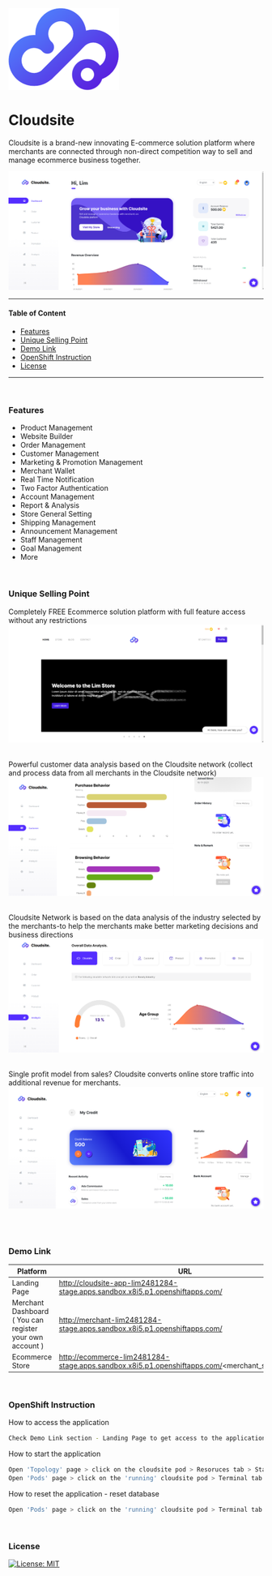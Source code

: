 
![N|Solid](https://raw.githubusercontent.com/lim2481284/apac-cloudsite/master/public/img/logo/logo.png)



# Cloudsite
Cloudsite is a brand-new innovating E-commerce solution platform where merchants are connected through non-direct competition way to sell and manage ecommerce business together.


![N|Solid](https://raw.githubusercontent.com/lim2481284/apac-cloudsite/master/public/img/picture/dashboard.PNG)


---

#### Table of Content

- [ Features ](#feature)
- [ Unique Selling Point ](#usp)
- [ Demo Link ](#demo)
- [ OpenShift Instruction ](#instruction)
- [ License ](#license)



---


&nbsp;&nbsp;
<a name="feature"></a>
### Features

- Product Management
- Website Builder
- Order Management
- Customer Management
- Marketing & Promotion Management
- Merchant Wallet 
- Real Time Notification 
- Two Factor Authentication 
- Account Management
- Report & Analysis
- Store General Setting
- Shipping Management
- Announcement Management
- Staff Management 
- Goal Management
- More


&nbsp;&nbsp;
<a name="usp"></a>
### Unique Selling Point

Completely FREE Ecommerce solution platform with full feature access without any restrictions
![N|Solid](https://raw.githubusercontent.com/lim2481284/apac-cloudsite/master/public/img/picture/ecommerce.PNG)
&nbsp;


Powerful customer data analysis based on the Cloudsite network (collect and process data from all merchants in the Cloudsite network)
![N|Solid](https://raw.githubusercontent.com/lim2481284/apac-cloudsite/master/public/img/picture/customer.PNG)
&nbsp;


Cloudsite Network is based on the data analysis of the industry selected by the merchants-to help the merchants make better marketing decisions and business directions
![N|Solid](https://raw.githubusercontent.com/lim2481284/apac-cloudsite/master/public/img/picture/analysis.PNG)
&nbsp;



Single profit model from sales? Cloudsite converts online store traffic into additional revenue for merchants.
![N|Solid](https://raw.githubusercontent.com/lim2481284/apac-cloudsite/master/public/img/picture/revenue.PNG)
&nbsp;




&nbsp;&nbsp;
<a name="demo"></a>
### Demo Link


| Platform | URL |
| ------ | ------ |
| Landing Page | http://cloudsite-app-lim2481284-stage.apps.sandbox.x8i5.p1.openshiftapps.com/ |
| Merchant Dashboard ( You can register your own account ) |  http://merchant-lim2481284-stage.apps.sandbox.x8i5.p1.openshiftapps.com/ |
| Ecommerce Store  | http://ecommerce-lim2481284-stage.apps.sandbox.x8i5.p1.openshiftapps.com/<merchant_store_domain> |



&nbsp;&nbsp;
<a name="instruction"></a>
### OpenShift Instruction


How to access the application 

```sh
Check Demo Link section - Landing Page to get access to the application
```


How to start the application

```sh
Open 'Topology' page > click on the cloudsite pod > Resoruces tab > Start build
Open 'Pods' page > click on the 'running' cloudsite pod > Terminal tab > run command 'php artisan migrate:fresh' 
```


How to reset the application - reset database 

```sh
Open 'Pods' page > click on the 'running' cloudsite pod > Terminal tab > run command 'php artisan migrate:fresh' 
```
&nbsp;&nbsp;

<a name="license"></a>
### License

[![License: MIT](https://img.shields.io/badge/License-MIT-yellow.svg)](https://opensource.org/licenses/MIT)

